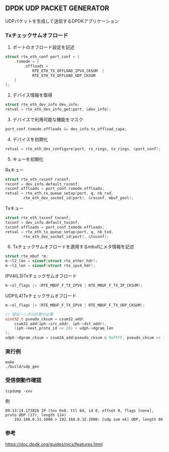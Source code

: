 ## DPDK UDP PACKET GENERATOR

UDPパケットを生成して送信するDPDKアプリケーション

### Txチェックサムオフロード

1. ポートのオフロード設定を記述

```c
struct rte_eth_conf port_conf = {
    .txmode = {
        .offloads =
            RTE_ETH_TX_OFFLOAD_IPV4_CKSUM  |
            RTE_ETH_TX_OFFLOAD_UDP_CKSUM 
    }
};
```

2. デバイス情報を取得

```c
struct rte_eth_dev_info dev_info;
retval = rte_eth_dev_info_get(port, &dev_info);
```

3. デバイスで利用可能な機能をマスク

```c
port_conf.txmode.offloads &= dev_info.tx_offload_capa;
```

4. デバイスを初期化

```c
retval = rte_eth_dev_configure(port, rx_rings, tx_rings, &port_conf);
```

5. キューを初期化

Rxキュー
```c
struct rte_eth_rxconf rxconf;
rxconf = dev_info.default_rxconf;
rxconf.offloads = port_conf.rxmode.offloads;
retval = rte_eth_rx_queue_setup(port, q, nb_rxd,
		rte_eth_dev_socket_id(port), &rxconf, mbuf_pool);
```

Txキュー
```c
struct rte_eth_txconf txconf;
txconf = dev_info.default_txconf;
txconf.offloads = port_conf.txmode.offloads;
retval = rte_eth_tx_queue_setup(port, q, nb_txd,
		rte_eth_dev_socket_id(port), &txconf);
```

6. Txチェックサムオフロードを適用するmbufにメタ情報を記述

```c
struct rte_mbuf *m;
m->l2_len = sizeof(struct rte_ether_hdr);
m->l3_len = sizeof(struct rte_ipv4_hdr);
```

IPV4(L3)Txチェックサムオフロード
```c
m->ol_flags |= (RTE_MBUF_F_TX_IPV4 | RTE_MBUF_F_TX_IP_CKSUM);
```

UDP(L4)Txチェックサムオフロード
```c
m->ol_flags |= (RTE_MBUF_F_TX_IPV4 | RTE_MBUF_F_TX_UDP_CKSUM);

// 疑似ヘッダの計算が必要
uint32_t pseudo_cksum = csum32_add(
	csum32_add(iph->src_addr, iph->dst_addr),
	(iph->next_proto_id << 24) + udph->dgram_len
);
udph->dgram_cksum = csum16_add(pseudo_cksum & 0xFFFF, pseudo_cksum >> 16);
```

### 実行例

```
make
./build/udp_gen
```

### 受信側動作確認

```
tcpdump -vvv
```

例
```
09:13:14.173826 IP (tos 0x0, ttl 64, id 0, offset 0, flags [none], proto UDP (17), length 114)
    192.168.0.31.1000 > 192.168.0.32.2000: [udp sum ok] UDP, length 86
```

### 参考

https://doc.dpdk.org/guides/nics/features.html